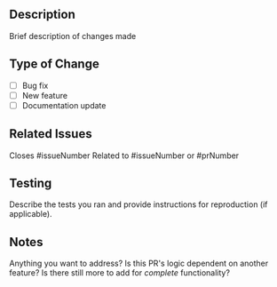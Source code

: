 ## Description

Brief description of changes made

## Type of Change

- [ ] Bug fix
- [ ] New feature
- [ ] Documentation update

## Related Issues

Closes #issueNumber
Related to #issueNumber or #prNumber

## Testing

Describe the tests you ran and provide instructions for reproduction (if applicable).

## Notes

Anything you want to address? Is this PR's logic dependent on another feature? Is there still more to add for *complete* functionality?